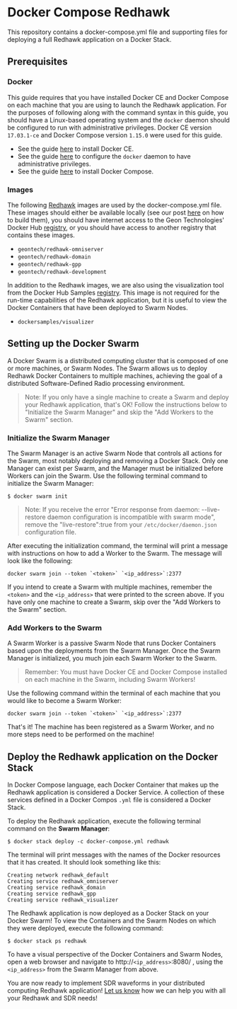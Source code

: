 # Docker Compose Redhawk

This repository contains a docker-compose.yml file and supporting files for deploying a full Redhawk application on a Docker Stack.

## Prerequisites

### Docker

This guide requires that you have installed Docker CE and Docker Compose on each machine that you are using to launch the Redhawk application. For the purposes of following along with the command syntax in this guide, you should have a Linux-based operating system and the `docker` daemon should be configured to run with administrative privileges. Docker CE version `17.03.1-ce` and Docker Compose version `1.15.0` were used for this guide.

* See the guide [here](https://docs.docker.com/engine/installation/) to install Docker CE.
* See the guide [here](https://docs.docker.com/engine/installation/linux/linux-postinstall/#manage-docker-as-a-non-root-user) to configure the `docker` daemon to have administrative privileges.
* See the guide [here](https://docs.docker.com/compose/install/) to install Docker Compose.

### Images

The following [Redhawk](http://geontech.com/redhawk-sdr/) images are used by the docker-compose.yml file. These images should either be available locally (see our post [here](http://geontech.com/introduction-docker-redhawk/) on how to build them), you should have internet access to the Geon Technologies' Docker Hub [registry](https://hub.docker.com/u/geontech/dashboard/), or you should have access to another registry that contains these images.

* `geontech/redhawk-omniserver`
* `geontech/redhawk-domain`
* `geontech/redhawk-gpp`
* `geontech/redhawk-development`

In addition to the Redhawk images, we are also using the visualization tool from the Docker Hub Samples [registry](https://hub.docker.com/u/dockersamples/dashboard/). This image is not required for the run-time capabilities of the Redhawk application, but it is useful to view the Docker Containers that have been deployed to Swarm Nodes.

* `dockersamples/visualizer`

## Setting up the Docker Swarm

A Docker Swarm is a distributed computing cluster that is composed of one or more machines, or Swarm Nodes. The Swarm allows us to deploy Redhawk Docker Containers to multiple machines, achieving the goal of a distributed Software-Defined Radio processing environment.

> Note: If you only have a single machine to create a Swarm and deploy your Redhawk application, that's OK! Follow the instructions below to "Initialize the Swarm Manager" and skip the "Add Workers to the Swarm" section.

### Initialize the Swarm Manager

The Swarm Manager is an active Swarm Node that controls all actions for the Swarm, most notably deploying and removing a Docker Stack. Only one Manager can exist per Swarm, and the Manager must be initialized before Workers can join the Swarm. Use the following terminal command to initialize the Swarm Manager:

    $ docker swarm init

> Note: If you receive the error "Error response from daemon: --live-restore daemon configuration is incompatible with swarm mode", remove the "live-restore":true from your `/etc/docker/daemon.json` configuration file.

After executing the initialization command, the terminal will print a message with instructions on how to add a Worker to the Swarm.  The message will look like the following:

    docker swarm join --token `<token>` `<ip_address>`:2377

If you intend to create a Swarm with multiple machines, remember the `<token>` and the `<ip_address>` that were printed to the screen above. If you have only one machine to create a Swarm, skip over the "Add Workers to the Swarm" section.

### Add Workers to the Swarm

A Swarm Worker is a passive Swarm Node that runs Docker Containers based upon the deployments from the Swarm Manager. Once the Swarm Manager is initialized, you much join each Swarm Worker to the Swarm.

> Remember: You must have Docker CE and Docker Compose installed on each machine in the Swarm, including Swarm Workers!

Use the following command within the terminal of each machine that you would like to become a Swarm Worker:

    docker swarm join --token `<token>` `<ip_address>`:2377

That's it! The machine has been registered as a Swarm Worker, and no more steps need to be performed on the machine!

## Deploy the Redhawk application on the Docker Stack

In Docker Compose language, each Docker Container that makes up the Redhawk application is considered a Docker Service. A collection of these services defined in a Docker Compos `.yml` file is considered a Docker Stack.

To deploy the Redhawk application, execute the following terminal command on the <b>Swarm Manager</b>:

    $ docker stack deploy -c docker-compose.yml redhawk

The terminal will print messages with the names of the Docker resources that it has created. It should look something like this:

    Creating network redhawk_default
    Creating service redhawk_omniserver
    Creating service redhawk_domain
    Creating service redhawk_gpp
    Creating service redhawk_visualizer

The Redhawk application is now deployed as a Docker Stack on your Docker Swarm! To view the Containers and the Swarm Nodes on which they were deployed, execute the following command:

    $ docker stack ps redhawk

To have a visual perspective of the Docker Containers and Swarm Nodes, open a web browser and navigate to http://`<ip_address>`:8080/ , using the `<ip_address>` from the Swarm Manager from above.

You are now ready to implement SDR waveforms in your distributed computing Redhawk application! [Let us know](https://geontech.com/contact-us/) how we can help you with all your Redhawk and SDR needs!
